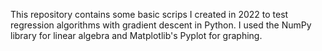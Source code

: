 This repository contains some basic scrips I created in 2022 to test regression algorithms with gradient descent in Python. I used the NumPy library for linear algebra and Matplotlib's Pyplot for graphing.
